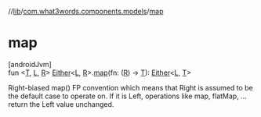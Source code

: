 //[lib](../../index.md)/[com.what3words.components.models](index.md)/[map](map.md)

# map

[androidJvm]\
fun <[T](map.md), [L](map.md), [R](map.md)> [Either](-either/index.md)<[L](map.md), [R](map.md)>.[map](map.md)(fn: ([R](map.md)) -> [T](map.md)): [Either](-either/index.md)<[L](map.md), [T](map.md)>

Right-biased map() FP convention which means that Right is assumed to be the default case to operate on. If it is Left, operations like map, flatMap, ... return the Left value unchanged.
